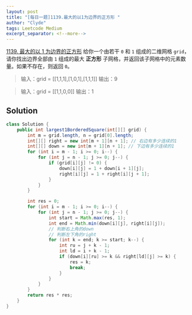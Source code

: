 ```yaml
---
layout: post
title: "[每日一题]1139.最大的以1为边界的正方形 "
author: "Clyde"
tags: Leetcode Medium
excerpt_separator: <!--more-->
---
```


[1139. 最大的以 1 为边界的正方形](https://leetcode.cn/problems/largest-1-bordered-square/)   给你一个由若干 `0` 和 `1` 组成的二维网格 `grid`，请你找出边界全部由 `1` 组成的最大 **正方形** 子网格，并返回该子网格中的元素数量。如果不存在，则返回 `0`。<!--more-->

> 输入：grid = [[1,1,1],[1,0,1],[1,1,1]]
> 输出：9

> 输入：grid = [[1,1,0,0]]
> 输出：1


## Solution 

```java
class Solution {
    public int largest1BorderedSquare(int[][] grid) {
        int m = grid.length, n = grid[0].length;
        int[][] right = new int[m + 1][n + 1]; // 右边有多少连续的1
        int[][] down = new int[m + 1][n + 1]; // 下边有多少连续的1
        for (int i = m - 1; i >= 0; i--) {
            for (int j = n - 1; j >= 0; j--) {
                if (grid[i][j] != 0) {
                    down[i][j] = 1 + down[i + 1][j];
                    right[i][j] = 1 + right[i][j + 1];
                }
            }
        }

        int res = 0;
        for (int i = m - 1; i >= 0; i--) {
            for (int j = n - 1; j >= 0; j--) {
                int start = Math.max(res, 1);
                int end = Math.min(down[i][j], right[i][j]);
                // 判断右上角的down
                // 判断左下角的right
                for (int k = end; k >= start; k--) {
                    int ru = j + k - 1;
                    int ld = i + k - 1;
                    if (down[i][ru] >= k && right[ld][j] >= k) {
                        res = k;
                        break;
                    }
                }
            }
        }
        return res * res;
    }
}
```

